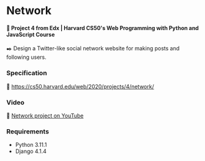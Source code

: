 # Network

#### 📘 Project 4 from Edx | Harvard CS50's Web Programming with Python and JavaScript Course

✒️ Design a Twitter-like social network website for making posts and following users.


### Specification

🚀 https://cs50.harvard.edu/web/2020/projects/4/network/

### Video

🚀 [Network project on YouTube](https://youtu.be/tz38JFWBWDY)

### Requirements

* Python 3.11.1
* Django 4.1.4
